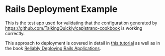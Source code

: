 # Rails Deployment Example

This is the test app used for validating that the configuration generated by <https://github.com/TalkingQuickly/capistrano-cookbook> is working correctly.

This approach to deployment is covered in detail in [this tutorial](https://www.talkingquickly.co.uk/deploying-rails-to-a-vps-with-capistrano-and-systemd) as well as in the book [Reliably Deploying Rails Applications](https://leanpub.com/deploying_rails_applications).